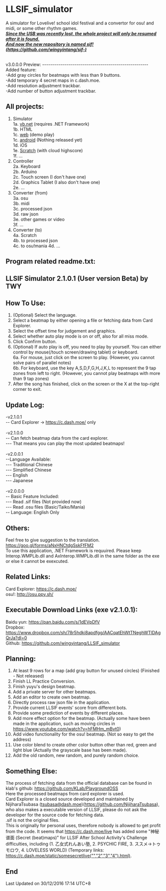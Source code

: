 # LLSIF_simulator
A simulator for Lovelive! school idol festival and a convertor for osu! and midi, or some other rhythm games.<br>
<b><i><u>Since the USB was recently lost, the whole project will only be resumed after it is found.<br>
And now the new repository is named sif! (https://github.com/wingyintang/sif-)
</b></i></u><br>

<br>
v3.0.0.0 Preview:
-----------------------------------------------------
Added feature:<br>
-Add gray circles for beatmaps with less than 9 buttons.<br>
-Add temporary 4 secret maps in c.dash.moe.<br>
-Add resolution adjustment trackbar.<br>
-Add number of button adjustment trackbar.<br>

All projects:<br>
-----------------------------------------------------
1. Simulator<br>
1a. <a href="Visual%20Basic/">vb.net</a> (requires .NET Framework)<br>
1b. HTML<br>
1c. <a href="http://student.tanghin.edu.hk/~S121429/SIFpiano/index.html">web</a> (demo play)<br>
1c. <a href="Android/">android</a> (Nothing released yet)<br>
1d. iOS<br>
1e. <a href="https://scratch.mit.edu/studios/2986030">Scratch</a> (with cloud highscore)<br>
1f. ...<br>
2. Controller<br>
2a. Keyboard<br>
2b. Arduino<br>
2c. Touch screen (I don't have one)<br>
2d. Graphics Tablet (I also don't have one)<br>
2e. ...<br>
3. Converter (from)<br>
3a. osu<br>
3b. midi<br>
3c. processed json<br>
3d. raw json<br>
3e. other games or video<br>
3f. ...<br>
4. Converter (to)<br>
4a. Scratch<br>
4b. to processed json<br>
4c. to osu!mania
4d. ...<br>

Program related readme.txt:
-----------------------------------------------------
LLSIF Simulator 2.1.0.1 (User version Beta) by TWY
-----------------------------------------------------
How To Use:
-----------------------------------------------------
1. (Optional) Select the language.<br>
2. Select a beatmap by either opening a file or fetching data from Card Explorer.<br>
3. Select the offset time for judgement and graphics.<br>
4. Select whether auto play mode is on or off, also for all miss mode.<br>
5. Click Confirm button.<br>
6. (Optional) If auto play is off, you need to play by yourself. You can either control by mouse(/touch screen/drawing tablet) or keyboard.<br>
6a. For mouse, just click on the screen to play. (However, you cannot solve pairs of parallel notes)<br>
6b. For keyboard, use the key A,S,D,F,G,H,J,K,L to represent the 9 tap zones from left to right. (However, you cannot play beatmaps with more than 9 tap zones)<br>
7. After the song has finished, click on the screen or the X at the top-right corner to exit.

Update Log:
-----------------------------------------------------
-v2.1.0.1<br>
-- Card Explorer -> https://c.dash.moe/ only<br>
<br>
-v2.1.0.0<br>
-- Can fetch beatmap data from the card explorer.<br>
--- That means you can play the most updated beatmaps!<br>
<br>
-v2.0.0.1<br>
--Language Available:<br>
--- Traditional Chinese<br>
--- Simplified Chinese<br>
--- English<br>
--- Japanese<br>
<br>
-v2.0.0.0<br>
-- Basic Feature Included:<br>
--- Read .sif files (Not provided now)<br>
--- Read .osu files (Basic/Taiko/Mania)<br>
-- Language: English Only<br>

Others:
-----------------------------------------------------
Feel free to give suggestion to the translation.<br>
https://goo.gl/forms/aNxHNCtdgSskFfFM2<br>
To use this application, .NET Framework is requuired.
Please keep Interop.WMPLib.dll and AxInterop.WMPLib.dll in the same folder as the exe or else it cannot be exexcuted.

Related Links:
-----------------------------------------------------
Card Explorer: https://c.dash.moe/<br>
osu!: http://osu.ppy.sh/

Executable Download Links (exe v2.1.0.1):
-----------------------------------------------------
Baidu yun: https://pan.baidu.com/s/1dEVpDfV<br>
Dropbox: https://www.dropbox.com/sh/78r5hdki8apdfgg/AACqatEhWtTNeghWTlDAgQrJa?dl=0<br>
Github: https://github.com/wingyintang/LLSIF_simulator

Planning:
-----------------------------------------------------
1. At least 9 rows for a map (add gray button for unused circles) (Finished - Not released)<br>
2. Finish LL Practice Conversion. <br>
3. Finish yuyu's design beatmap. <br>
4. Add a private server for other beatmaps. <br>
5. Add an editor to create own beatmap. <br>
6. Directly process raw json file in the application.<br>
7. Provide current LLSIF events' score from different bots.<br>
8. Provide some prediction of events by different places.
9. Add more effect option for the beatmap. (Actually some have been made in the application, such as moving circles in https://www.youtube.com/watch?v=hFMHm_mBvt0)<br>
10. Add video functionality for the osu! beatmap. (Not so easy to get the address)<br>
11. Use color blend to create other color button other than red, green and light blue (Actually the grayscale base has been made).
12. Add the old random, new random, and purely random choice.

Something Else:
-----------------------------------------------------
The process of fetching data from the official database can be found in klab's github: https://github.com/KLab/PlaygroundOSS<br>
Here the processed beatmaps from card explorer is used.<br>
Card Explorer is a closed source developed and maintained by NijiharaTsubasa (tsubasa@dash.moe)(https://github.com/NijiharaTsubasa), who also makes a executable version of LLSIF, please do not ask the developer for the source code for fetching data.<br>
.sif is not the original files.<br>
This is originally for personal uses, therefore nobody is allowed to get profit from the code.
It seems that https://c.dash.moe/live has added some "神秘谱面 (Secret (beat)maps)" for LLSIF After School Activity's Challenge difficulties, including (1. 乙女式れんあい塾, 2. PSYCHIC FIRE, 3. ススメ→トゥモロウ, 4. LOVELESS WORLD) (Temporary links: https://c.dash.moe/static/somesecretlive("","2","3","4").html).

End
-----------------------------------------------------
Last Updated on 30/12/2016 17:14 UTC+8

